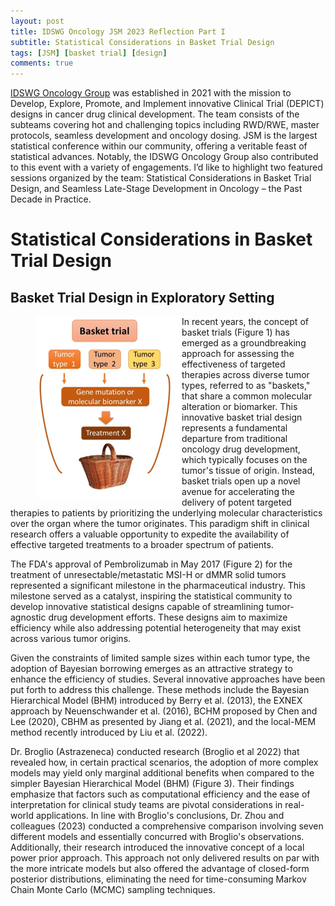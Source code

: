```yaml
---
layout: post
title: IDSWG Oncology JSM 2023 Reflection Part I
subtitle: Statistical Considerations in Basket Trial Design
tags: [JSM] [basket trial] [design]
comments: true
---
```


[IDSWG Oncology Group](https://oncotrialdesign.github.io/) was established in 2021 with the mission to Develop, Explore, Promote, and Implement innovative Clinical Trial (DEPICT) designs in cancer drug clinical development. The team consists of the subteams covering hot and challenging topics including RWD/RWE, master protocols, seamless development and oncology dosing. JSM is the largest statistical conference within our community, offering a veritable feast of statistical advances. Notably, the IDSWG Oncology Group also contributed to this event with a variety of engagements. I’d like to highlight two featured sessions organized by the team: Statistical Considerations in Basket Trial Design, and Seamless Late-Stage Development in Oncology – the Past Decade in Practice. 

# Statistical Considerations in Basket Trial Design

## Basket Trial Design in Exploratory Setting

<figure>
<img align="left" src="/assets/img/blog/2023_JSM_basket/fig1.png" alt="Figure 1">
</figure>

In recent years, the concept of basket trials (Figure 1) has emerged as a groundbreaking approach for assessing the effectiveness of targeted therapies across diverse tumor types, referred to as "baskets," that share a common molecular alteration or biomarker. This innovative basket trial design represents a fundamental departure from traditional oncology drug development, which typically focuses on the tumor's tissue of origin. Instead, basket trials open up a novel avenue for accelerating the delivery of potent targeted therapies to patients by prioritizing the underlying molecular characteristics over the organ where the tumor originates. This paradigm shift in clinical research offers a valuable opportunity to expedite the availability of effective targeted treatments to a broader spectrum of patients.

The FDA's approval of Pembrolizumab in May 2017 (Figure 2) for the treatment of unresectable/metastatic MSI-H or dMMR solid tumors represented a significant milestone in the pharmaceutical industry. This milestone served as a catalyst, inspiring the statistical community to develop innovative statistical designs capable of streamlining tumor-agnostic drug development efforts. These designs aim to maximize efficiency while also addressing potential heterogeneity that may exist across various tumor origins. 

Given the constraints of limited sample sizes within each tumor type, the adoption of Bayesian borrowing emerges as an attractive strategy to enhance the efficiency of studies. Several innovative approaches have been put forth to address this challenge. These methods include the Bayesian Hierarchical Model (BHM) introduced by Berry et al. (2013), the EXNEX approach by Neuenschwander et al. (2016), BCHM proposed by Chen and Lee (2020), CBHM as presented by Jiang et al. (2021), and the local-MEM method recently introduced by Liu et al. (2022).

Dr. Broglio (Astrazeneca) conducted research (Broglio et al 2022) that revealed how, in certain practical scenarios, the adoption of more complex models may yield only marginal additional benefits when compared to the simpler Bayesian Hierarchical Model (BHM) (Figure 3). Their findings emphasize that factors such as computational efficiency and the ease of interpretation for clinical study teams are pivotal considerations in real-world applications. In line with Broglio's conclusions, Dr. Zhou and colleagues (2023) conducted a comprehensive comparison involving seven different models and essentially concurred with Broglio's observations. Additionally, their research introduced the innovative concept of a local power prior approach. This approach not only delivered results on par with the more intricate models but also offered the advantage of closed-form posterior distributions, eliminating the need for time-consuming Markov Chain Monte Carlo (MCMC) sampling techniques. 
